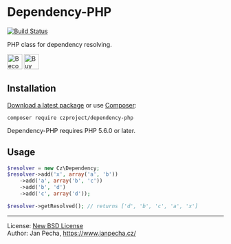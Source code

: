Dependency-PHP
==============

[![Build Status](https://travis-ci.org/czproject/dependency-php.svg?branch=master)](https://travis-ci.org/czproject/dependency-php)

PHP class for dependency resolving.

<a href="https://www.patreon.com/bePatron?u=9680759"><img src="https://c5.patreon.com/external/logo/become_a_patron_button.png" alt="Become a Patron!" height="35"></a>
<a href="https://www.paypal.me/janpecha/1eur"><img src="https://buymecoffee.intm.org/img/button-paypal-white.png" alt="Buy me a coffee" height="35"></a>


Installation
------------

[Download a latest package](https://github.com/czproject/dependency-php/releases) or use [Composer](http://getcomposer.org/):

```
composer require czproject/dependency-php
```

Dependency-PHP requires PHP 5.6.0 or later.


Usage
-----

``` php
$resolver = new Cz\Dependency;
$resolver->add('x', array('a', 'b'))
	->add('a', array('b', 'c'))
	->add('b', 'd')
	->add('c', array('d'));

$resolver->getResolved(); // returns ['d', 'b', 'c', 'a', 'x']
```

------------------------------

License: [New BSD License](license.md)
<br>Author: Jan Pecha, https://www.janpecha.cz/
